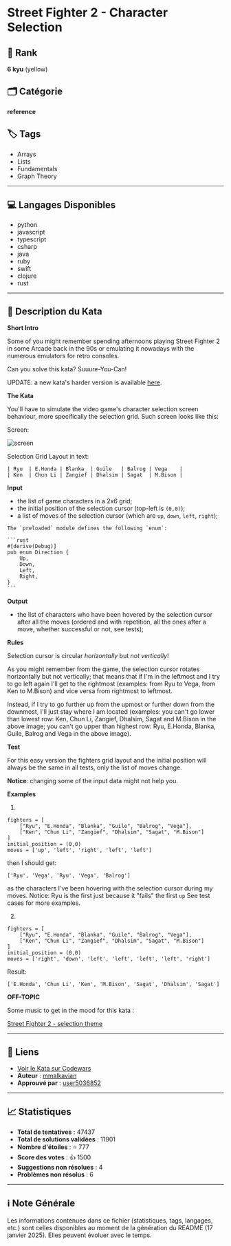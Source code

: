 # Street Fighter 2 - Character Selection

## 🏅 Rank
**6 kyu** (yellow)

## 🗂️ Catégorie
**reference**

## 🏷️ Tags
- Arrays
- Lists
- Fundamentals
- Graph Theory

---

## 💻 Langages Disponibles
- python
- javascript
- typescript
- csharp
- java
- ruby
- swift
- clojure
- rust

---

## 📜 Description du Kata

**Short Intro**

Some of you might remember spending afternoons playing Street Fighter 2 in some Arcade back in the 90s or emulating it nowadays with the numerous emulators for retro consoles.

Can you solve this kata? Suuure-You-Can!

UPDATE: a new kata's harder version is available [here](https://www.codewars.com/kata/street-fighter-2-character-selection-part-2/python).

**The Kata**

You'll have to simulate the video game's character selection screen behaviour, more specifically the selection grid.
Such screen looks like this:

Screen:

![screen](https://images.duckduckgo.com/iu/?u=http%3A%2F%2Fwww.fightersgeneration.com%2Fnp5%2Fgm%2Fsf2ce-s2.jpg&f=1 "Character Selection Screen for Street Fighter 2")

Selection Grid Layout in text:
```
| Ryu  | E.Honda | Blanka  | Guile   | Balrog | Vega    |
| Ken  | Chun Li | Zangief | Dhalsim | Sagat  | M.Bison |
```

**Input**

- the list of game characters in a 2x6 grid;
- the initial position of the selection cursor (top-left is `(0,0)`);
- a list of moves of the selection cursor (which are `up`, `down`, `left`, `right`);

~~~if:rust
The `preloaded` module defines the following `enum`:

```rust
#[derive(Debug)]
pub enum Direction {
    Up,
    Down,
    Left,
    Right,
}
```
~~~

**Output**

- the list of characters who have been hovered by the selection cursor after all the moves (ordered and with repetition, all the ones after a move, whether successful or not, see tests);

**Rules**

Selection cursor is circular *horizontally* but *not vertically*!

As you might remember from the game, the selection cursor rotates horizontally but not vertically; that means that if I'm in the leftmost and I try to go left again I'll get to the rightmost (examples: from Ryu to Vega, from Ken to M.Bison) and vice versa from rightmost to leftmost.

Instead, if I try to go further up from the upmost or further down from the downmost, I'll just stay where I am located (examples: you can't go lower than lowest row: Ken, Chun Li, Zangief, Dhalsim, Sagat and M.Bison in the above image; you can't go upper than highest row: Ryu, E.Honda, Blanka, Guile, Balrog and Vega in the above image).

**Test**

For this easy version the fighters grid layout and the initial position will always be the same in all tests, only the list of moves change.

**Notice**: changing some of the input data might not help you.

**Examples**

1.
```
fighters = [
	["Ryu", "E.Honda", "Blanka", "Guile", "Balrog", "Vega"],
	["Ken", "Chun Li", "Zangief", "Dhalsim", "Sagat", "M.Bison"]
]
initial_position = (0,0)
moves = ['up', 'left', 'right', 'left', 'left']
```
then I should get:
```
['Ryu', 'Vega', 'Ryu', 'Vega', 'Balrog']
```
as the characters I've been hovering with the selection cursor during my moves.
Notice: Ryu is the first just because it "fails" the first `up`
See test cases for more examples.

2.
```
fighters = [
	["Ryu", "E.Honda", "Blanka", "Guile", "Balrog", "Vega"],
	["Ken", "Chun Li", "Zangief", "Dhalsim", "Sagat", "M.Bison"]
]
initial_position = (0,0)
moves = ['right', 'down', 'left', 'left', 'left', 'left', 'right']
```
Result:
```
['E.Honda', 'Chun Li', 'Ken', 'M.Bison', 'Sagat', 'Dhalsim', 'Sagat']
```

**OFF-TOPIC**

Some music to get in the mood for this kata :

[Street Fighter 2 - selection theme](https://www.youtube.com/watch?v=GR3d9FMBkC8)

---

## 🔗 Liens
- [Voir le Kata sur Codewars](https://www.codewars.com/kata/5853213063adbd1b9b0000be)
- **Auteur** : [mmalkavian](https://www.codewars.com/users/mmalkavian)
- **Approuvé par** : [user5036852](https://www.codewars.com/users/user5036852)

---

## 📈 Statistiques
- **Total de tentatives** : 47437
- **Total de solutions validées** : 11901
- **Nombre d'étoiles** : ⭐ 777
- **Score des votes** : 👍 1500
- **Suggestions non résolues** : 4
- **Problèmes non résolus** : 6

---

## ℹ️ Note Générale
Les informations contenues dans ce fichier (statistiques, tags, langages, etc.) sont celles disponibles au moment de la génération du README (17 janvier 2025). Elles peuvent évoluer avec le temps.
